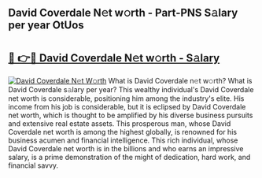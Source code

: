 ## David Coverdale N𝚎t w𝚘rth - Part-PNS S𝚊lary per year OtUos

# <h2><a href="http://gc01ykr.nevu.top/?p=David+Coverdale">🔗 👉🔴 David Coverdale N𝚎t w𝚘rth - S𝚊lary</a></h2>

[![David Coverdale N𝚎t W𝚘rth](https://i.imgur.com/Oavwk0R.jpeg)](http://gc01ykr.nevu.top/?p=David+Coverdale)
What is David Coverdale n𝚎t w𝚘rth? What is David Coverdale s𝚊lary per year?
This wealthy individual's David Coverdale net worth is considerable, positioning him among the industry's elite. His income from his job is considerable, but it is eclipsed by David Coverdale net worth, which is thought to be amplified by his diverse business pursuits and extensive real estate assets. This prosperous man, whose David Coverdale net worth is among the highest globally, is renowned for his business acumen and financial intelligence. This rich individual, whose David Coverdale net worth is in the billions and who earns an impressive salary, is a prime demonstration of the might of dedication, hard work, and financial savvy.
